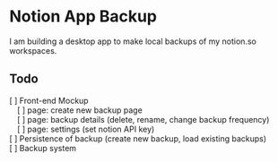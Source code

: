 # Notion App Backup

I am building a desktop app to make local backups of my notion.so workspaces.

## Todo

[ ] Front-end Mockup  
&emsp;[ ] page: create new backup page  
&emsp;[ ] page: backup details (delete, rename, change backup frequency)  
&emsp;[ ] page: settings (set notion API key)  
[ ] Persistence of backup (create new backup, load existing backups)  
[ ] Backup system 